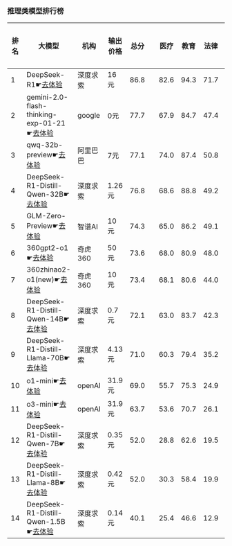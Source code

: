 ### 推理类模型排行榜
|排名|大模型|机构|输出价格|总分| |医疗|教育|法律|行政公务|推理与数学计算|语言与指令遵从|
|---|-----|---|-------|---|-|----|---|---|------|------------|------------------|
|1|DeepSeek-R1☛[去体验](https://easyllm.site/static/modelcompare.html?type=open-source)|深度求索|16元|86.8| |                    82.6|94.3|71.7|                    88.6|92.7|91.2|
|2|gemini-2.0-flash-thinking-exp-01-21☛[去体验](https://easyllm.site/static/modelcompare.html?type=proprietary)|google|0元|77.7| |                    67.9|84.7|47.4|                    85.1|93.9|86.9|
|3|qwq-32b-preview☛[去体验](https://easyllm.site/static/modelcompare.html?type=open-source)|阿里巴巴|7元|77.1| |                    74.0|87.4|50.8|                    78.0|87.4|84.8|
|4|DeepSeek-R1-Distill-Qwen-32B☛[去体验](https://easyllm.site/static/modelcompare.html?type=open-source)|深度求索|1.26元|76.8| |                    68.6|88.8|49.2|                    76.2|90.1|87.7|
|5|GLM-Zero-Preview☛[去体验](https://easyllm.site/static/modelcompare.html?type=proprietary)|智谱AI|10元|74.3| |                    65.0|86.2|49.1|                    75.6|86.5|83.4|
|6|360gpt2-o1☛[去体验](https://easyllm.site/static/modelcompare.html?type=proprietary)|奇虎360|50元|73.6| |                    68.0|80.9|48.0|                    70.5|89.0|85.3|
|7|360zhinao2-o1(new)☛[去体验](https://easyllm.site/static/modelcompare.html?type=proprietary)|奇虎360|10元|73.4| |                    68.1|80.6|44.0|                    74.0|89.0|84.7|
|8|DeepSeek-R1-Distill-Qwen-14B☛[去体验](https://easyllm.site/static/modelcompare.html?type=open-source)|深度求索|0.7元|72.1| |                    63.0|83.7|42.3|                    68.0|89.8|85.6|
|9|DeepSeek-R1-Distill-Llama-70B☛[去体验](https://easyllm.site/static/modelcompare.html?type=open-source)|深度求索|4.13元|71.0| |                    60.3|79.4|35.2|                    77.5|88.8|85.0|
|10|o1-mini☛[去体验](https://easyllm.site/static/modelcompare.html?type=proprietary)|openAI|31.9元|69.0| |                    55.7|75.3|24.9|                    77.1|92.7|88.2|
|11|o3-mini☛[去体验](https://easyllm.site/static/modelcompare.html?type=proprietary)|openAI|31.9元|63.7| |                    53.6|70.7|26.1|                    62.2|87.0|82.8|
|12|DeepSeek-R1-Distill-Qwen-7B☛[去体验](https://easyllm.site/static/modelcompare.html?type=open-source)|深度求索|0.35元|52.0| |                    28.8|62.6|19.5|                    48.8|81.3|71.0|
|13|DeepSeek-R1-Distill-Llama-8B☛[去体验](https://easyllm.site/static/modelcompare.html?type=open-source)|深度求索|0.42元|52.0| |                    30.3|58.4|19.9|                    49.9|79.2|74.0|
|14|DeepSeek-R1-Distill-Qwen-1.5B☛[去体验](https://easyllm.site/static/modelcompare.html?type=open-source)|深度求索|0.14元|40.1| |                    25.4|46.6|12.9|                    26.4|72.0|57.1|
    
